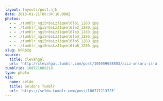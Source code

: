 ```yaml
---
layout: layouts/post.njk
date: 2015-01-21T08:34:10.000Z
photos:
  - - ./tumblr_ngi5nbsLzJ1qenl6lo1_1280.jpg
  - - ./tumblr_ngi5nbsLzJ1qenl6lo2_1280.jpg
  - - ./tumblr_ngi5nbsLzJ1qenl6lo3_1280.jpg
  - - ./tumblr_ngi5nbsLzJ1qenl6lo4_1280.jpg
  - - ./tumblr_ngi5nbsLzJ1qenl6lo5_1280.jpg
  - - ./tumblr_ngi5nbsLzJ1qenl6lo6_1280.jpg
slug: UFRb2g
source:
  title: clevahgal
  url: 'http://clevahgal.tumblr.com/post/105059658803/aziz-ansari-is-a-feminist-x'
tumblrid: 108721888218
type: photo
via:
  name: seldo
  title: Seldo's Tumblr
  url: 'https://seldo.tumblr.com/post/108717213725'
---
```


